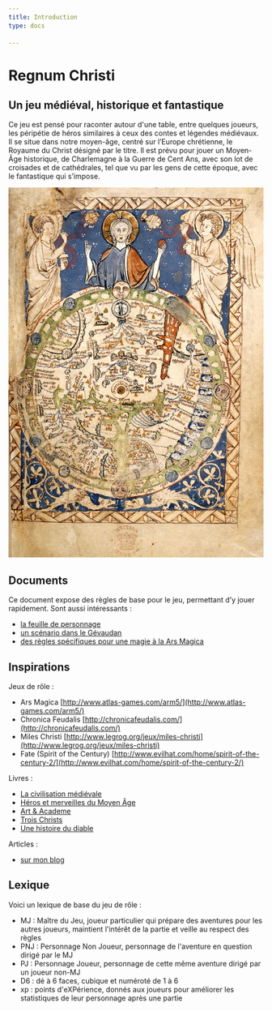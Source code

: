 ```yaml
---
title: Introduction
type: docs

---
```

# Regnum Christi

## Un jeu médiéval, historique et fantastique

Ce jeu est pensé pour raconter autour d'une table, entre quelques joueurs, les péripétie de héros similaires à ceux des contes et légendes médiévaux. Il se situe dans notre moyen-âge, centré sur l’Europe chrétienne, le Royaume du Christ désigné par le titre. Il est prévu pour jouer un Moyen-Âge historique, de Charlemagne à la Guerre de Cent Ans, avec son lot de croisades et de cathédrales, tel que vu par les gens de cette époque, avec le fantastique qui s’impose.

![Salter map](mappsalter-l.jpg)

## Documents

Ce document expose des règles de base pour le jeu, permettant d’y jouer rapidement. Sont aussi intéressants :

* [la feuille de personnage](https://docs.google.com/open?id=0B_CckUs46aGSblF2MHJpa2wtWWs)
* [un scénario dans le Gévaudan](https://docs.google.com/document/d/1XOmPMwdPxh93i9Uz1DimVHcO7uSmLE7K1iXmLJl5cDQ/edit)
* [des règles spécifiques pour une magie à la Ars Magica](https://docs.google.com/document/d/1pjVxyvy__cFvFnE9OhD3-8urwcsCebpbVmJ7FZp5kjg/edit)

## Inspirations

Jeux de rôle :

- Ars Magica [http://www.atlas-games.com/arm5/](http://www.atlas-games.com/arm5/)
- Chronica Feudalis [http://chronicafeudalis.com/](http://chronicafeudalis.com/)
- Miles Christi [http://www.legrog.org/jeux/miles-christi](http://www.legrog.org/jeux/miles-christi)
- Fate (Spirit of the Century) [http://www.evilhat.com/home/spirit-of-the-century-2/](http://www.evilhat.com/home/spirit-of-the-century-2/)

Livres :

- [La civilisation médiévale](http://imrryran.wordpress.com/2011/01/14/la-civilisation-medievale-de-jacques-le-goff/)
- [Héros et merveilles du Moyen Âge](http://imrryran.wordpress.com/2011/01/12/heros-et-merveilles-du-moyen-age-de-jacques-le-goff/)
- [Art &amp; Academe](http://imrryran.wordpress.com/2010/12/30/art-academe/)
- [Trois Christs](http://imrryran.wordpress.com/2011/10/02/trois-christs-de-valerie-mangin-denis-bajram-et-fabrice-neaud/)
- [Une histoire du diable](http://imrryran.wordpress.com/2011/06/21/une-histoire-du-diable-de-robert-muchembled/)

Articles :

- [sur mon blog](http://imrryran.wordpress.com/category/jeu-de-role/regnum-christi/)


## Lexique

Voici un lexique de base du jeu de rôle :

* MJ : Maître du Jeu, joueur particulier qui prépare des aventures pour les autres joueurs, maintient l'intérêt de la partie et veille au respect des règles
* PNJ : Personnage Non Joueur, personnage de l'aventure en question dirigé par le MJ
* PJ : Personnage Joueur, personnage de cette même aventure dirigé par un joueur non-MJ
* D6 : dé à 6 faces, cubique et numéroté de 1 à 6
* xp : points d'eXPérience, donnés aux joueurs pour améliorer les statistiques de leur personnage après une partie
